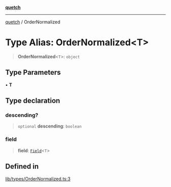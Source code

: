 [**quetch**](../README.md)

***

[quetch](../README.md) / OrderNormalized

# Type Alias: OrderNormalized\<T\>

> **OrderNormalized**\<`T`\>: `object`

## Type Parameters

• **T**

## Type declaration

### descending?

> `optional` **descending**: `boolean`

### field

> **field**: [`Field`](Field.md)\<`T`\>

## Defined in

[lib/types/OrderNormalized.ts:3](https://github.com/nevoland/quetch/blob/d3c3874b3b683738adb5be9e083a7d95e2758c83/lib/types/OrderNormalized.ts#L3)
